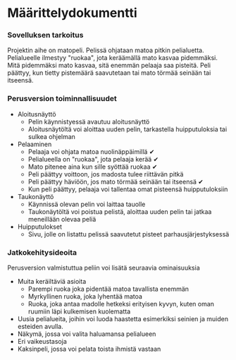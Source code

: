 # Määrittelydokumentti

### Sovelluksen tarkoitus
Projektin aihe on matopeli. Pelissä ohjataan matoa pitkin pelialuetta. Pelialueelle ilmestyy "ruokaa", jota keräämällä mato kasvaa pidemmäksi.
Mitä pidemmäksi mato kasvaa, sitä enemmän pelaaja saa pisteitä. Peli päättyy, kun tietty pistemäärä saavutetaan tai mato törmää seinään tai itseensä.

### Perusversion toiminnallisuudet
- Aloitusnäyttö
  - Pelin käynnistyessä avautuu aloitusnäyttö
  - Aloitusnäytöltä voi aloittaa uuden pelin, tarkastella huipputuloksia tai sulkea ohjelman
- Pelaaminen
  - Pelaaja voi ohjata matoa nuolinäppäimillä &#x2714;
  - Pelialueella on "ruokaa", jota pelaaja kerää &#x2714;
  - Mato pitenee aina kun sille syöttää ruokaa &#x2714;
  - Peli päättyy voittoon, jos madosta tulee riittävän pitkä
  - Peli päättyy häviöön, jos mato törmää seinään tai itseensä &#x2714;
  - Kun peli päättyy, pelaaja voi tallentaa omat pisteensä huipputuloksiin
- Taukonäyttö
  - Käynnissä olevan pelin voi laittaa tauolle
  - Taukonäytöltä voi poistua pelistä, aloittaa uuden pelin tai jatkaa meneillään olevaa peliä
- Huipputulokset
  - Sivu, jolle on listattu pelissä saavutetut pisteet parhausjärjestyksessä

### Jatkokehitysideoita
Perusversion valmistuttua peliin voi lisätä seuraavia ominaisuuksia

- Muita keräiltäviä asioita
  - Parempi ruoka joka pidentää matoa tavallista enemmän
  - Myrkyllinen ruoka, joka lyhentää matoa
  - Ruoka, joka antaa madolle hetkeksi erityisen kyvyn, kuten oman ruumiin läpi kulkemisen kuolematta
- Uusia pelialueita, joihin voi luoda haastetta esimerkiksi seinien ja muiden esteiden avulla.
- Näkymä, jossa voi valita haluamansa pelialueen
- Eri vaikeustasoja
- Kaksinpeli, jossa voi pelata toista ihmistä vastaan
 



